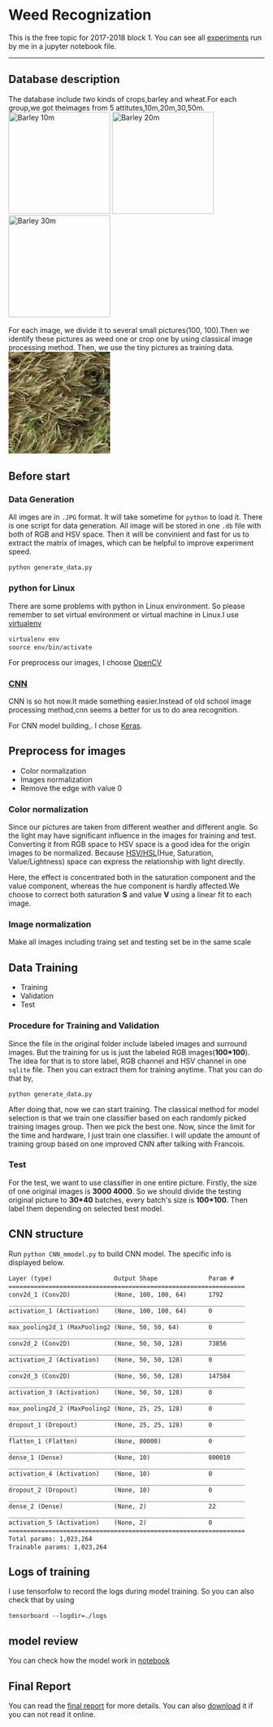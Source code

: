 Weed Recognization
==================

This is the free topic for 2017-2018 block 1. You can see all [experiments](https://github.com/JaggerWu/weed-recognization/blob/master/model_result.ipynb) run by me in a jupyter notebook file.

-----

Database description
--------------------

The database include two kinds of crops,barley and wheat.For each group,we got theimages from 5 attitutes,10m,20m,30,50m.   
<img src="./example_Img/IMG_7347.JPG" title="Barley 10m" width="200" height="200"/>
<img src="./example_Img/IMG_7317.JPG" title="Barley 20m" width="200" height="200"/>
<img src="./example_Img/IMG_7278.JPG" title="Barley 30m" width="200" height="200"/>

For each image, we divide it to several small pictures(100, 100).Then we identify these pictures as weed one or crop one by using classical image processing method. Then, we use the tiny pictures as training data.
<img src="./example_Img/IMG_7347_fn_07_13_ttc_uw.png" width="200" height="200"/>

Before start
------------
### Data Generation

All imges are in ``.JPG`` format. It will take sometime for `python` to load it.
There is one script for data generation. All image will be stored in one `.db` file with both of RGB and HSV space. Then it will be convinient and fast for us to extract the matrix of images, which can be helpful to improve experiment speed.

```shell
python generate_data.py
```

### python for Linux

There are some problems with python in Linux environment. So please remember to set virtual environment or virtual machine in Linux.I use [virtualenv](https://virtualenv.pypa.io/en/stable/)
```shell
virtualenv env
source env/bin/activate
```
For preprocess our images, I choose [OpenCV](http://opencv.org/)


### [CNN](http://www.pyimagesearch.com/2016/08/01/lenet-convolutional-neural-network-in-python/)
CNN is so hot now.It made something easier.Instead of old school image processing method,cnn seems a better for us to do area recognition.

For CNN model building,. I  chose [Keras](https://keras.io/).

Preprocess for images
---------------------

- Color normalization
- Images normalization
- Remove the edge with value 0

### Color normalization

Since our pictures are taken from different weather and different angle. So the light may have significant influence in the images for training and test. Converting it from RGB space to HSV space is a good idea for the origin images to be normalized. Because [HSV/HSL](https://en.wikipedia.org/wiki/HSL_and_HSV)(Hue, Saturation, Value/Lightness) space can express the relationship with light directly.   

Here, the effect is concentrated both in the saturation component and the value component, whereas the hue component is hardly affected.We choose to correct both saturation **S** and value **V** using a linear fit to each image.

### Image normalization

Make all images including traing set and testing set be in the same scale


Data Training
-------------

- Training
- Validation
- Test

### Procedure for Training and Validation
Since the file in the original folder include labeled images and surround images. But the training for us is just the labeled RGB images(**100*100**). The idea for that is to store label, RGB channel and HSV channel in one `sqlite` file. Then you can extract them for training anytime. That you can do that by,
```shell
python generate_data.py
```
After doing that, now we can start training. The classical method for model selection is that we train one classifier based on each randomly picked training images group. Then we pick the best one. Now, since the limit for the time and hardware, I just train one classifier. I will update the amount of training group based on one improved CNN after talking with Francois.

### Test
For the test, we want to use classifier in one entire picture. Firstly, the size of one original images is **3000 4000**. So we should divide the testing original picture to **30*40** batches, every batch's size is **100*100**. Then label them depending on selected best model.

CNN structure
-------------

Run `python CNN_mmodel.py` to build CNN model. The specific info is displayed below.
```
Layer (type)                 Output Shape              Param #   
=================================================================
conv2d_1 (Conv2D)            (None, 100, 100, 64)      1792      
_________________________________________________________________
activation_1 (Activation)    (None, 100, 100, 64)      0         
_________________________________________________________________
max_pooling2d_1 (MaxPooling2 (None, 50, 50, 64)        0         
_________________________________________________________________
conv2d_2 (Conv2D)            (None, 50, 50, 128)       73856     
_________________________________________________________________
activation_2 (Activation)    (None, 50, 50, 128)       0         
_________________________________________________________________
conv2d_3 (Conv2D)            (None, 50, 50, 128)       147584    
_________________________________________________________________
activation_3 (Activation)    (None, 50, 50, 128)       0         
_________________________________________________________________
max_pooling2d_2 (MaxPooling2 (None, 25, 25, 128)       0         
_________________________________________________________________
dropout_1 (Dropout)          (None, 25, 25, 128)       0         
_________________________________________________________________
flatten_1 (Flatten)          (None, 80000)             0         
_________________________________________________________________
dense_1 (Dense)              (None, 10)                800010    
_________________________________________________________________
activation_4 (Activation)    (None, 10)                0         
_________________________________________________________________
dropout_2 (Dropout)          (None, 10)                0         
_________________________________________________________________
dense_2 (Dense)              (None, 2)                 22        
_________________________________________________________________
activation_5 (Activation)    (None, 2)                 0         
=================================================================
Total params: 1,023,264
Trainable params: 1,023,264
```

Logs of training
----------------

I use tensorfolw to record the logs during model training. So you can also check that by using 
```
tensorboard --logdir=./logs
```

model review
------------

You can check how the model work in [notebook](https://github.com/JaggerWu/weed-recognization/blob/master/model_result.ipynb)

Final Report
------------

You can read the [final report](https://github.com/JaggerWu/weed-recognization/blob/master/weed-detection.pdf) for more details.
You can also [download](https://github.com/JaggerWu/weed-recognization/raw/master/weed-detection.pdf) it if you can not read it online.
